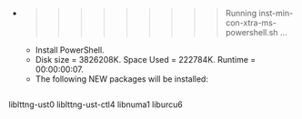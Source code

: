 * >>>>>>>>> Running inst-min-con-xtra-ms-powershell.sh ...
  * Install PowerShell.
  * Disk size = 3826208K. Space Used = 222784K. Runtime = 00:00:00:07.
  * The following NEW packages will be installed:
  ```bash
liblttng-ust0 liblttng-ust-ctl4 libnuma1 liburcu6
  ```
